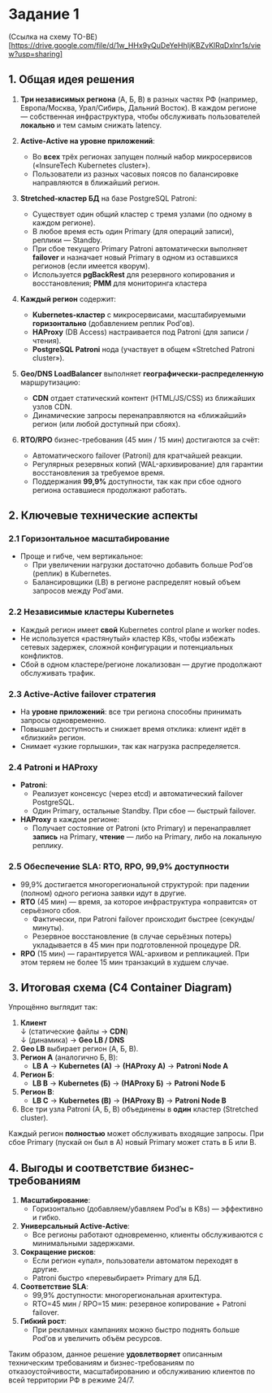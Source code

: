 # Задание 1

(Ссылка на схему TO-BE)[https://drive.google.com/file/d/1w_HHx9yQuDeYeHhIjKBZvKlRqDxlnr1s/view?usp=sharing]

## 1. Общая идея решения

1. **Три независимых региона** (A, Б, В) в разных частях РФ (например, Европа/Москва, Урал/Сибирь, Дальний Восток). В каждом регионе — собственная инфраструктура, чтобы обслуживать пользователей **локально** и тем самым снижать latency.

2. **Active-Active на уровне приложений**:

   - Во **всех** трёх регионах запущен полный набор микросервисов («InsureTech Kubernetes cluster»).
   - Пользователи из разных часовых поясов по балансировке направляются в ближайший регион.

3. **Stretched-кластер БД** на базе PostgreSQL Patroni:

   - Существует один общий кластер с тремя узлами (по одному в каждом регионе).
   - В любое время есть один Primary (для операций записи), реплики — Standby.
   - При сбое текущего Primary Patroni автоматически выполняет **failover** и назначает новый Primary в одном из оставшихся регионов (если имеется кворум).
   - Используется **pgBackRest** для резервного копирования и восстановления; **PMM** для мониторинга кластера

4. **Каждый регион** содержит:

   - **Kubernetes‑кластер** с микросервисами, масштабируемыми **горизонтально** (добавлением реплик Pod’ов).
   - **HAProxy** (DB Access) настраивается под Patroni (для записи / чтения).
   - **PostgreSQL Patroni** нода (участвует в общем «Stretched Patroni cluster»).

5. **Geo/DNS LoadBalancer** выполняет **географически-распределенную** маршрутизацию:

   - **CDN** отдает статический контент (HTML/JS/CSS) из ближайших узлов CDN.
   - Динамические запросы перенаправляются на «ближайший» регион (или любой доступный при сбоях).

6. **RTO/RPO** бизнес-требования (45 мин / 15 мин) достигаются за счёт:
   - Автоматического failover (Patroni) для кратчайшей реакции.
   - Регулярных резервных копий (WAL-архивирование) для гарантии восстановления за требуемое время.
   - Поддержания **99,9%** доступности, так как при сбое одного региона оставшиеся продолжают работать.

## 2. Ключевые технические аспекты

### 2.1 Горизонтальное масштабирование

- Проще и гибче, чем вертикальное:
  - При увеличении нагрузки достаточно добавить больше Pod’ов (реплик) в Kubernetes.
  - Балансировщики (LB) в регионе распределят новый объем запросов между Pod’ами.

### 2.2 Независимые кластеры Kubernetes

- Каждый регион имеет **свой** Kubernetes control plane и worker nodes.
- Не используется «растянутый» кластер K8s, чтобы избежать сетевых задержек, сложной конфигурации и потенциальных конфликтов.
- Сбой в одном кластере/регионе локализован — другие продолжают обслуживать трафик.

### 2.3 Active-Active failover стратегия

- На **уровне приложений**: все три региона способны принимать запросы одновременно.
- Повышает доступность и снижает время отклика: клиент идёт в «близкий» регион.
- Снимает «узкие горлышки», так как нагрузка распределяется.

### 2.4 Patroni и HAProxy

- **Patroni**:
  - Реализует консенсус (через etcd) и автоматический failover PostgreSQL.
  - Один Primary, остальные Standby. При сбое — быстрый failover.
- **HAProxy** в каждом регионе:
  - Получает состояние от Patroni (кто Primary) и перенаправляет **запись** на Primary, **чтение** — либо на Primary, либо на локальную реплику.

### 2.5 Обеспечение SLA: RTO, RPO, 99,9% доступности

- 99,9% достигается многорегиональной структурой: при падении (полном) одного региона заявки идут в другие.
- **RTO** (45 мин) — время, за которое инфраструктура «оправится» от серьёзного сбоя.
  - Фактически, при Patroni failover происходит быстрее (секунды/минуты).
  - Резервное восстановление (в случае серьёзных потерь) укладывается в 45 мин при подготовленной процедуре DR.
- **RPO** (15 мин) — гарантируется WAL-архивом и репликацией. При этом теряем не более 15 мин транзакций в худшем случае.

## 3. Итоговая схема (C4 Container Diagram)

Упрощённо выглядит так:

1. **Клиент**  
   ↓ (статические файлы → **CDN**)  
   ↓ (динамика) → **Geo LB / DNS**
2. **Geo LB** выбирает регион (A, Б, В).
3. **Регион A** (аналогично Б, В):
   - **LB A** → **Kubernetes (A)** → **(HAProxy A)** → **Patroni Node A**
4. **Регион Б**:
   - **LB B** → **Kubernetes (Б)** → **(HAProxy Б)** → **Patroni Node Б**
5. **Регион В**:
   - **LB C** → **Kubernetes (В)** → **(HAProxy В)** → **Patroni Node В**
6. Все три узла Patroni (A, Б, В) объединены в **один** кластер (Stretched cluster).

Каждый регион **полностью** может обслуживать входящие запросы. При сбое Primary (пускай он был в A) новый Primary может стать в Б или В.

## 4. Выгоды и соответствие бизнес-требованиям

1. **Масштабирование**:
   - Горизонтально (добавляем/убавляем Pod’ы в K8s) — эффективно и гибко.
2. **Универсальный Active-Active**:
   - Все регионы работают одновременно, клиенты обслуживаются с минимальными задержками.
3. **Сокращение рисков**:
   - Если регион «упал», пользователи автоматом переходят в другие.
   - Patroni быстро «перевыбирает» Primary для БД.
4. **Соответствие SLA**:
   - 99,9% доступности: многорегиональная архитектура.
   - RTO=45 мин / RPO=15 мин: резервное копирование + Patroni failover.
5. **Гибкий рост**:
   - При рекламных кампаниях можно быстро поднять больше Pod’ов и увеличить объём ресурсов.

Таким образом, данное решение **удовлетворяет** описанным техническим требованиям и бизнес-требованиям по отказоустойчивости, масштабированию и обслуживанию клиентов по всей территории РФ в режиме 24/7.
